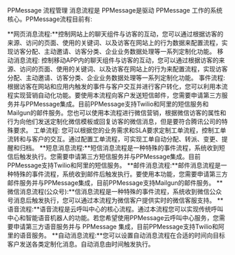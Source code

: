 PPMessage 流程管理
消息流程是 PPMessage是驱动 PPMessage 工作的系统核心。PPMessage流程目前有:

**网页消息流程:**控制网站上的聊天组件与访客的互动，您可以通过根据访客的来源、访问的页面、使用的关键词、以及访客在网站上的行为数据来配置流程，实现访客分配、主动邀请、访客分类、企业业务数据处理等一系列定制化功能。
移动消息流程: 控制移动APP内的聊天组件与访客的互动，您可以通过根据访客的来源、访问的页面、使用的关键词、以及访客在网站上的行为来配置流程，实现访客分配、主动邀请、访客分类、企业业务数据处理等一系列定制化功能。
事件流程: 根据访客在网站和应用内触发的事件与客户交互并进行客户转化，您可以利用本流程实现营销自动化功能。要使用本流程向客户发送短信邮件，您需要申请第三方服务并与PPMessage集成。目前PPMessage支持Twilio和阿里的短信服务和Mailgun的邮件服务。您也可以使用本流程进行微信营销，根据微信访客的属性和行为向他们发送定制化微信模板或回复访客的微信消息，但是要符合腾讯公司的特殊要求。
工单流程: 您可以根据您的业务需求和SLA要求定制工单流程，控制工单流转和与客户的交互。通过配置工单流程，可实现工单自动分配、转派、变更、提醒和归档。
**短息消息流程:**短信消息流程是一种特殊的事件流程，系统收到短信后触发执行。您需要申请第三方短信服务并与PPMessage集成。目前PPMessage支持Twilio和阿里的短信服务。
**邮件消息流程:**邮件消息流程是一种特殊的事件流程，系统收到邮件后触发执行。要使用本功能，您需要申请第三方邮件服务并与PPMessage集成，目前PPMessage支持Mailgun的邮件服务。
**微信消息流程(公众号):**信消息流程是一种特殊的事件流程，系统收到微信公众号消息后触发执行，您可以通过本流程为微信客户提供实时的微信客服支持。
**语音流程:**语音流程是云呼叫中心的核心流程。通过本流程您可以实现传统呼叫中心和智能语音机器人的功能。若您希望使用PPMessage云呼叫中心服务，您需要申请第三方语音服务并与 PPMessage 集成，目前PPMessage支持Twilio和阿里的语音服务。
**自动消息流程:**您可以设置自动消息流程在合适的时间向目标客户发送各类定制化消息。自动消息由时间触发执行。
